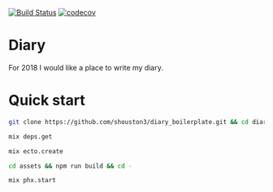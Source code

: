 [![Build Status](https://travis-ci.org/shouston3/diary.svg?branch=master)](https://travis-ci.org/shouston3/diary)
[![codecov](https://codecov.io/gh/shouston3/diary/branch/master/graph/badge.svg)](https://codecov.io/gh/shouston3/diary)

# Diary

For 2018 I would like a place to write my diary.

# Quick start

```bash
git clone https://github.com/shouston3/diary_boilerplate.git && cd diary_boilerplate
```

```bash
mix deps.get

mix ecto.create

cd assets && npm run build && cd -

mix phx.start
```
